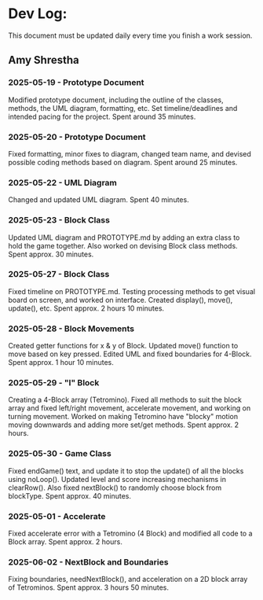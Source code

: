 # Dev Log:

This document must be updated daily every time you finish a work session.

## Amy Shrestha

### 2025-05-19 - Prototype Document
Modified prototype document, including the outline of the classes, methods, the UML diagram, formatting, etc. Set timeline/deadlines and intended pacing for the project. Spent around 35 minutes.

### 2025-05-20 - Prototype Document
Fixed formatting, minor fixes to diagram, changed team name, and devised possible coding methods based on diagram. Spent around 25 minutes.

### 2025-05-22 - UML Diagram
Changed and updated UML diagram. Spent 40 minutes.

### 2025-05-23 - Block Class
Updated UML diagram and PROTOTYPE.md by adding an extra class to hold the game together. Also worked on devising Block class methods. Spent approx. 30 minutes.

### 2025-05-27 - Block Class
Fixed timeline on PROTOTYPE.md. Testing processing methods to get visual board on screen, and worked on interface. Created display(), move(), update(), etc. Spent approx. 2 hours 10 minutes.

### 2025-05-28 - Block Movements
Created getter functions for x & y of Block. Updated move() function to move based on key pressed. Edited UML and fixed boundaries for 4-Block. Spent approx. 1 hour 10 minutes.

### 2025-05-29 - "I" Block
Creating a 4-Block array (Tetromino). Fixed all methods to suit the block array and fixed left/right movement, accelerate movement, and working on turning movement. Worked on making Tetromino have "blocky" motion moving downwards and adding more set/get methods. Spent approx. 2 hours.

### 2025-05-30 - Game Class
Fixed endGame() text, and update it to stop the update() of all the blocks using noLoop(). Updated level and score increasing mechanisms in clearRow(). Also fixed nextBlock() to randomly choose block from blockType. Spent approx. 40 minutes.

### 2025-05-01 - Accelerate
Fixed accelerate error with a Tetromino (4 Block) and modified all code to a Block array. Spent approx. 2 hours.

### 2025-06-02 - NextBlock and Boundaries
Fixing boundaries, needNextBlock(), and acceleration on a 2D block array of Tetrominos. Spent approx. 3 hours 50 minutes.




